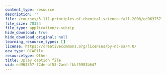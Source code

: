 ```yaml
---
content_type: resource
description: ''
file: /courses/5-111-principles-of-chemical-science-fall-2008/ed963757f2debf532aedfbbf5983b6d7_Ey25vULQ6YM.srt
file_size: 78324
file_type: application/x-subrip
hide_download: true
hide_download_original: null
learning_resource_types: []
license: https://creativecommons.org/licenses/by-nc-sa/4.0/
ocw_type: OCWFile
resourcetype: Other
title: 3play caption file
uid: ed963757-f2de-bf53-2aed-fbbf5983b6d7
---
```


